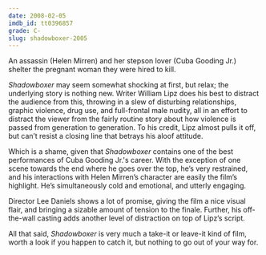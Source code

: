 ```yaml
---
date: 2008-02-05
imdb_id: tt0396857
grade: C-
slug: shadowboxer-2005
---
```


An assassin (Helen Mirren) and her stepson lover (Cuba Gooding Jr.) shelter the pregnant woman they were hired to kill.

_Shadowboxer_ may seem somewhat shocking at first, but relax; the underlying story is nothing new. Writer William Lipz does his best to distract the audience from this, throwing in a slew of disturbing relationships, graphic violence, drug use, and full-frontal male nudity, all in an effort to distract the viewer from the fairly routine story about how violence is passed from generation to generation. To his credit, Lipz almost pulls it off, but can’t resist a closing line that betrays his aloof attitude.

Which is a shame, given that _Shadowboxer_ contains one of the best performances of Cuba Gooding Jr.'s career. With the exception of one scene towards the end where he goes over the top, he’s very restrained, and his interactions with Helen Mirren’s character are easily the film’s highlight. He’s simultaneously cold and emotional, and utterly engaging.

Director Lee Daniels shows a lot of promise, giving the film a nice visual flair, and bringing a sizable amount of tension to the finale. Further, his off-the-wall casting adds another level of distraction on top of Lipz’s script.

All that said, _Shadowboxer_ is very much a take-it or leave-it kind of film, worth a look if you happen to catch it, but nothing to go out of your way for.
